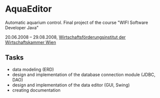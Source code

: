 # AquaEditor
Automatic aquarium control. Final project of the course "WIFI Software Developer Java"

20.06.2008 – 29.08.2008, [Wirtschaftsförderungsinstitut der Wirtschaftskammer Wien](https://www.wifi.at/)

## Tasks
- data modeling (ERD)
- design and implementation of the database connection module (JDBC, DAO)
- design and implementation of the data editor (GUI, Swing)
- creating documentation
